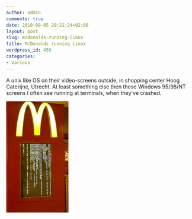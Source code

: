 ```yaml
---
author: admin
comments: true
date: 2010-08-05 20:21:24+02:00
layout: post
slug: mcdonalds-running-linux
title: McDonalds running Linux
wordpress_id: 459
categories:
- Various
---
```


A unix like OS on their video-screens outside, in shopping center Hoog Caterijne, Utrecht. At least something else then those Windows 95/98/NT screens I often see running at terminals, when they've crashed.

[![](/wp-content/uploads/2010/08/2010-08-01_14-54-53_5-168x300.jpg)](/wp-content/uploads/2010/08/2010-08-01_14-54-53_5.jpg)
